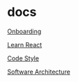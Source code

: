 # docs

[Onboarding](onboarding.md)

[Learn React](learn-react.md)

[Code Style](code-style.md)

[Software Architecture](software-architecture.md)
